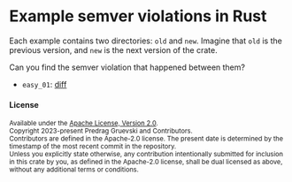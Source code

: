 # Example semver violations in Rust

Each example contains two directories: `old` and `new`. Imagine that `old` is the previous version,
and `new` is the next version of the crate.

Can you find the semver violation that happened between them?
- `easy_01`: [diff](https://github.com/obi1kenobi/semver-examples/compare/easy_01)

#### License

<sup>
Available under the <a href="LICENSE-APACHE">Apache License, Version
2.0</a>.
</sup>

<br>

<sup>
Copyright 2023-present Predrag Gruevski and Contributors.
</sup>

<br>

<sub>
Contributors are defined in the Apache-2.0 license.
The present date is determined by the timestamp of the most recent commit in the repository.
</sub>

<br>

<sub>
Unless you explicitly state otherwise, any contribution intentionally submitted
for inclusion in this crate by you, as defined in the Apache-2.0 license, shall
be dual licensed as above, without any additional terms or conditions.
</sub>
